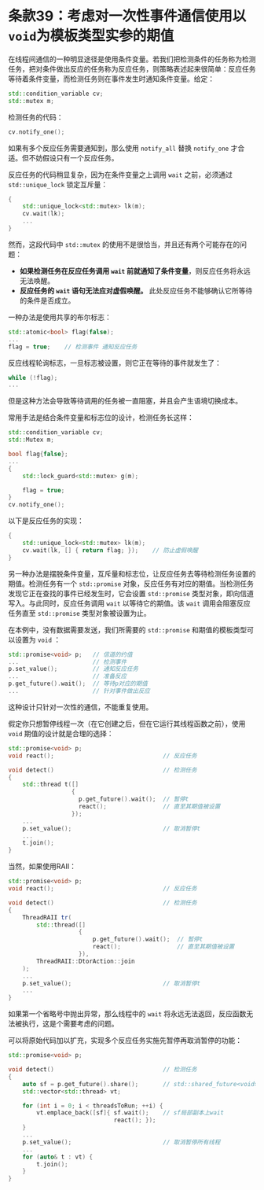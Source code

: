 # 条款39：考虑对一次性事件通信使用以`void`为模板类型实参的期值

在线程间通信的一种明显途径是使用条件变量。若我们把检测条件的任务称为检测任务，把对条件做出反应的任务称为反应任务，则策略表述起来很简单：反应任务等待着条件变量，而检测任务则在事件发生时通知条件变量。给定：

```cpp
std::condition_variable cv;
std::mutex m;
```

检测任务的代码：

```cpp
cv.notify_one();
```

如果有多个反应任务需要通知到，那么使用 `notify_all` 替换 `notify_one` 才合适。但不妨假设只有一个反应任务。

反应任务的代码稍显复杂，因为在条件变量之上调用 `wait` 之前，必须通过 `std::unique_lock` 锁定互斥量：

```cpp
{
    std::unique_lock<std::mutex> lk(m);
    cv.wait(lk);
    ...
}
```

然而，这段代码中 `std::mutex` 的使用不是很恰当，并且还有两个可能存在的问题：

- **如果检测任务在反应任务调用 `wait` 前就通知了条件变量**，则反应任务将永远无法唤醒。
- **反应任务的 `wait` 语句无法应对虚假唤醒。** 此处反应任务不能够确认它所等待的条件是否成立。

一种办法是使用共享的布尔标志：

```cpp
std::atomic<bool> flag(false);
...
flag = true;    // 检测事件 通知反应任务
```

反应线程轮询标志，一旦标志被设置，则它正在等待的事件就发生了：

```cpp
while (!flag);
...
```

但是这种方法会导致等待调用的任务被一直阻塞，并且会产生语境切换成本。

常用手法是结合条件变量和标志位的设计，检测任务长这样：

```cpp
std::condition_variable cv;
std::Mutex m;

bool flag{false};
...
{
    std::lock_guard<std::mutex> g(m);

    flag = true;
}
cv.notify_one();
```

以下是反应任务的实现：

```cpp
{
    std::unique_lock<std::mutex> lk(m);
    cv.wait(lk, [] { return flag; });    // 防止虚假唤醒
}
```

另一种办法是摆脱条件变量，互斥量和标志位，让反应任务去等待检测任务设置的期值。检测任务有一个 `std::promise` 对象，反应任务有对应的期值。当检测任务发现它正在查找的事件已经发生时，它会设置 `std::promise` 类型对象，即向信道写入。与此同时，反应任务调用 `wait` 以等待它的期值。该 `wait` 调用会阻塞反应任务直至 `std::promise` 类型对象被设置为止。

在本例中，没有数据需要发送，我们所需要的 `std::promise` 和期值的模板类型可以设置为 `void` ：

```cpp
std::promise<void> p;   // 信道的约值
...                     // 检测事件
p.set_value();          // 通知反应任务
...                     // 准备反应
p.get_future().wait();  // 等待p对应的期值
...                     // 针对事件做出反应
```

这种设计只针对一次性的通信，不能重复使用。

假定你只想暂停线程一次（在它创建之后，但在它运行其线程函数之前），使用 `void` 期值的设计就是合理的选择：

```cpp
std::promise<void> p;
void react();                               // 反应任务

void detect()                               // 检测任务
{
    std::thread t([]
                  {
                    p.get_future().wait();  // 暂停t
                    react();                // 直至其期值被设置
                  });
    ...
    p.set_value();                          // 取消暂停t
    ...
    t.join();
}
```

当然，如果使用RAII：

```cpp
std::promise<void> p;
void react();                               // 反应任务

void detect()                               // 检测任务
{
    ThreadRAII tr(
        std::thread([]
                    {
                        p.get_future().wait();  // 暂停t
                        react();                // 直至其期值被设置
                    }),
        ThreadRAII::DtorAction::join
    );
    ...
    p.set_value();                          // 取消暂停t
    ...
}
```

如果第一个省略号中抛出异常，那么线程中的 `wait` 将永远无法返回，反应函数无法被执行，这是个需要考虑的问题。

可以将原始代码加以扩充，实现多个反应任务实施先暂停再取消暂停的功能：

```cpp
std::promise<void> p;

void detect()                               // 检测任务
{
    auto sf = p.get_future().share();       // std::shared_future<void>
    std::vector<std::thread> vt;

    for (int i = 0; i < threadsToRun; ++i) {
        vt.emplace_back([sf]{ sf.wait();    // sf局部副本上wait
                              react(); });
    }
    ...
    p.set_value();                          // 取消暂停所有线程
    ...
    for (auto& t : vt) {
        t.join();
    }
}
```
